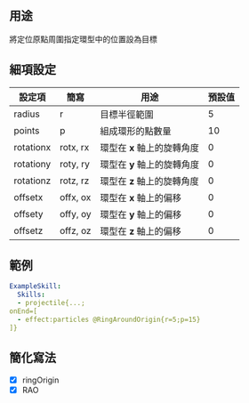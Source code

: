## 用途
將定位原點周圍指定環型中的位置設為目標

## 細項設定
| 設定項 | 簡寫   | 用途  | 預設值 |
|-----------|-----------|----------------------------------------------------------------------|---------|
| radius| r | 目標半徑範圍   | 5   |
| points| p | 組成環形的點數量 | 10  |
| rotationx | rotx, rx  | 環型在 **x** 軸上的旋轉角度| 0   |
| rotationy | roty, ry  | 環型在 **y** 軸上的旋轉角度   | 0   |
| rotationz | rotz, rz  | 環型在 **z** 軸上的旋轉角度| 0   |
| offsetx   | offx, ox  | 環型在 **x** 軸上的偏移| 0   |
| offsety   | offy, oy  | 環型在 **y** 軸上的偏移| 0   |
| offsetz   | offz, oz  | 環型在 **z** 軸上的偏移| 0   |

## 範例
```yaml
ExampleSkill:
  Skills:
  - projectile{...;
onEnd=[
  - effect:particles @RingAroundOrigin{r=5;p=15}
]}
```


## 簡化寫法
- [x] ringOrigin
- [x] RAO